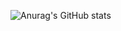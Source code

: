 
![Anurag's GitHub stats](https://github-readme-stats.vercel.app/api?username=abdullatifaslan&show_icons=true&theme=algolia)


<!---
abdullatifaslan/abdullatifaslan is a ✨ special ✨ repository because its `README.md` (this file) appears on your GitHub profile.
You can click the Preview link to take a look at your changes.
--->
